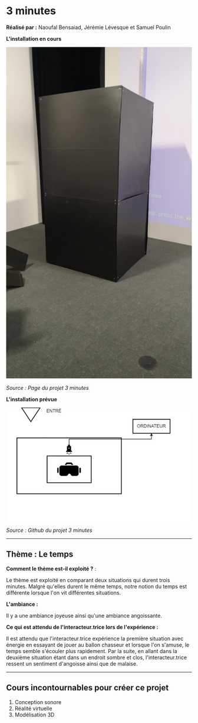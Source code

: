 # 3 minutes

**Réalisé par :** Naoufal Bensaiad, Jérémie Lévesque et Samuel Poulin

**L'installation en cours** 

 ![cours](medias/photographies/minutes_installation_cours.png)
 
 *Source : Page du projet 3 minutes*

**L'installation prévue** 

 ![prevu](medias/photographies/minutes_installation_prevue.PNG)
 
*Source : Github du projet 3 minutes*

---

## Thème : Le temps

**Comment le thème est-il exploité ?** : 

Le thème est exploité en comparant deux situations qui durent trois minutes. Malgré qu'elles durent le même temps, notre notion du temps est différente lorsque l'on vit différentes situations.

**L'ambiance :** 

Il y a une ambiance joyeuse ainsi qu'une ambiance angoissante.

**Ce qui est attendu de l'interacteur.trice lors de l'expérience :**  

Il est attendu que l'interacteur.trice expérience la première situation avec énergie en essayant de jouer au ballon chasseur et lorsque l'on s'amuse, le temps semble s'écouler plus rapidement. Par la suite, en allant dans la deuxième situation étant dans un endroit sombre et clos, l'interacteur.trice ressent un sentiment d'angoisse ainsi que de malaise.

---

## Cours incontournables pour créer ce projet

1. Conception sonore
2. Réalité virtuelle
3. Modélisation 3D


